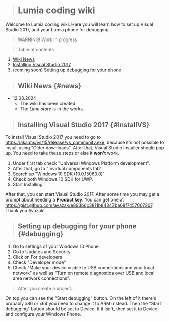 ># Lumia coding wiki

Welcome to Lumia coding wiki. Here you will learn how to set up Visual Studio 2017, and your Lumia phone for debugging.

> WARNING! Work in progress

> Table of contents

1. [Wiki News](#news)
2. [Installing Visual Studio 2017](#installVS)
3. (coming soon) [Setting up debugging for your phone](#debugging)

>## Wiki News {#news}

- 12.08.2024 
    - The wiki has been created.
    - The *Lime store* is in the works.

>## Installing Visual Studio 2017 {#installVS}

To install Visual Studio 2017 you need to go to https://aka.ms/vs/15/release/vs_community.exe, because it's not possible to install using "Older downloads".
After that, Visual Studio Installer should pop up. You need to take these steps or else it **won't** work.

1. Under first tab check "Universal Windows Platform development".
2. After that, go to "Invidual components tab".
3. Search up "Windows 10 SDK (10.0.15063.0)"
4. Check both Windows 10 SDK for UWP.
5. Start Installing.

After that, you can start Visual Studio 2017. After some time you may get a prompt about needing a **Product key**. You can get one at https://gist.github.com/avazak/e893b6c3811b84347ba68f7457007207. Thank you Avazak!

>## Setting up debugging for your phone {#debugging}

1. Go to settings of your Windows 10 Phone.
2. Go to Updates and Security
3. Click on For developers
4. Check "Developer mode"
5. Check "Make your device visible to USB connections and your local network" as well as "Turn on remote diagnostics over USB and local area network connections".

> After you create a project...

On top you can see the "Start debugging" button. On the left of it there's probably x86 or x64 you need to change it to ARM instead. Then the "Start debugging" button should be set to Device, if it isn't, then set it to Device, and configure your Windows Phone.